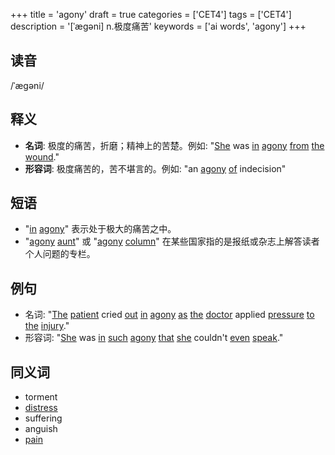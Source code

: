 +++
title = 'agony'
draft = true
categories = ['CET4']
tags = ['CET4']
description = '[ˈægəni] n.极度痛苦'
keywords = ['ai words', 'agony']
+++

## 读音
/ˈæɡəni/

## 释义
- **名词**: 极度的痛苦，折磨；精神上的苦楚。例如: "[She](/post/she/) was [in](/post/in/) [agony](/post/agony/) [from](/post/from/) [the](/post/the/) [wound](/post/wound/)."
- **形容词**: 极度痛苦的，苦不堪言的。例如: "an [agony](/post/agony/) [of](/post/of/) indecision"

## 短语
- "[in](/post/in/) [agony](/post/agony/)" 表示处于极大的痛苦之中。
- "[agony](/post/agony/) [aunt](/post/aunt/)" 或 "[agony](/post/agony/) [column](/post/column/)" 在某些国家指的是报纸或杂志上解答读者个人问题的专栏。

## 例句
- 名词: "[The](/post/the/) [patient](/post/patient/) cried [out](/post/out/) [in](/post/in/) [agony](/post/agony/) [as](/post/as/) [the](/post/the/) [doctor](/post/doctor/) applied [pressure](/post/pressure/) [to](/post/to/) [the](/post/the/) [injury](/post/injury/)."
- 形容词: "[She](/post/she/) was [in](/post/in/) [such](/post/such/) [agony](/post/agony/) [that](/post/that/) [she](/post/she/) couldn't [even](/post/even/) [speak](/post/speak/)."

## 同义词
- torment
- [distress](/post/distress/)
- suffering
- anguish
- [pain](/post/pain/)
